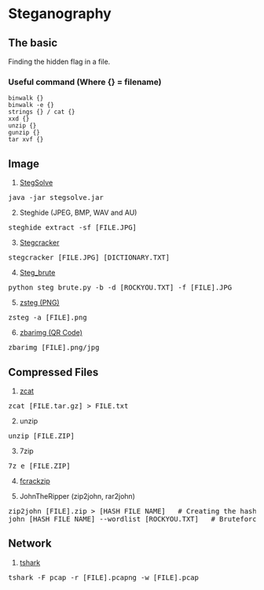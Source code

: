 # Steganography
## The basic
Finding the hidden flag in a file.

### Useful command (Where {} = filename)
```
binwalk {}
binwalk -e {}
strings {} / cat {}
xxd {}
unzip {}
gunzip {}
tar xvf {}
```

## Image
1. [StegSolve](https://github.com/zardus/ctf-tools/blob/master/stegsolve/install)
<pre>
java -jar stegsolve.jar
</pre>

2. Steghide (JPEG, BMP, WAV and AU)
<pre>steghide extract -sf [FILE.JPG]</pre>

3. [Stegcracker](https://github.com/Paradoxis/StegCracker)
<pre>stegcracker [FILE.JPG] [DICTIONARY.TXT]</pre>

4. [Steg_brute](https://github.com/Diefunction/stegbrute)
<pre>python steg_brute.py -b -d [ROCKYOU.TXT] -f [FILE].JPG</pre>

5. [zsteg (PNG)](https://github.com/zed-0xff/zsteg)
<pre>zsteg -a [FILE].png</pre>

6. [zbarimg (QR Code)](http://manpages.ubuntu.com/manpages/bionic/man1/zbarimg.1.html)
<pre>zbarimg [FILE].png/jpg</pre>

## Compressed Files
1. [zcat](https://linux.die.net/man/1/zcat)
<pre>zcat [FILE.tar.gz] > FILE.txt</pre>

2. unzip
<pre>unzip [FILE.ZIP]</pre>

3. 7zip
<pre>7z e [FILE.ZIP]</pre>

4. [fcrackzip](https://www.cyberpratibha.com/blog/fcrackzip-how-to-crack-zip-password/)

5. JohnTheRipper (zip2john, rar2john)
<pre>zip2john [FILE].zip > [HASH FILE NAME]   # Creating the hash
john [HASH FILE NAME] --wordlist [ROCKYOU.TXT]   # Bruteforce</pre>

## Network
1. [tshark](https://www.wireshark.org/docs/man-pages/tshark.html)
<pre>tshark -F pcap -r [FILE].pcapng -w [FILE].pcap</pre>
